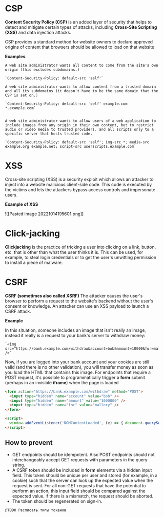 # CSP
**Content Security Policy (CSP)** is an added layer of security that helps to detect and mitigate certain types of attacks, including **Cross-Site Scripting (XSS)** and data injection attacks. 

CSP provides a standard method for website owners to declare approved origins of content that browsers should be allowed to load on that website

**Examples**

```ad-example
A web site administrator wants all content to come from the site's own origin (this excludes subdomains.)

`Content-Security-Policy: default-src 'self'`
```

```ad-example
A web site administrator wants to allow content from a trusted domain and all its subdomains (it doesn't have to be the same domain that the CSP is set on.)

`Content-Security-Policy: default-src 'self' example.com *.example.com`

```

```ad-example

A web site administrator wants to allow users of a web application to include images from any origin in their own content, but to restrict audio or video media to trusted providers, and all scripts only to a specific server that hosts trusted code.

`Content-Security-Policy: default-src 'self'; img-src *; media-src example.org example.net; script-src userscripts.example.com`

```

# XSS

Cross-site scripting (XSS) is a security exploit which allows an attacker to inject into a website malicious client-side code. This code is executed by the victims and lets the attackers bypass access controls and impersonate users.

**Example of XSS**

![[Pasted image 20221014195601.png]]

# Click-jacking

**Clickjacking** is the practice of tricking a user into clicking on a link, button, etc. that is other than what the user thinks it is. This can be used, for example, to steal login credentials or to get the user's unwitting permission to install a piece of malware.

# CSRF 

**CSRF (sometimes also called XSRF)** The attacker causes the user's browser to perform a request to the website's backend without the user's consent or knowledge. An attacker can use an XSS payload to launch a CSRF attack.

**Example**

In this situation, someone includes an image that isn't really an image, instead it really is a request to your bank's server to withdraw money:

```ad-example
`<img
src="https://bank.example.com/withdraw&account=bob&amount=10000&for=mallory" />`

```

Now, if you are logged into your bank account and your cookies are still valid (and there is no other validation), you will transfer money as soon as you load the HTML that contains this image. For endpoints that require a POST request, it's possible to programmatically trigger a **form** submit (perhaps in an invisible **iframe**) when the page is loaded

```HTML
<form action="https://bank.example.com/withdraw" method="POST">
  <input type="hidden" name="account" value="bob" />
  <input type="hidden" name="amount" value="1000000" />
  <input type="hidden" name="for" value="mallory" />
</form>

<script>
  window.addEventListener('DOMContentLoaded', (e) => { document.querySelector('form').submit(); }
</script>
```

## How to prevent

-   GET endpoints should be idempotent. Also POST endpoints should not interchangeably accept GET requests with parameters in the query string.
-   A CSRF token should be included in **form** elements via a hidden input field. This token should be unique per user and stored (for example, in a cookie) such that the server can look up the expected value when the request is sent. For all non-GET requests that have the potential to perform an action, this input field should be compared against the expected value. If there is a mismatch, the request should be aborted.
-   The token should be regenerated on sign-in.

```js
@TODO Расписать типы токенов
``` 

